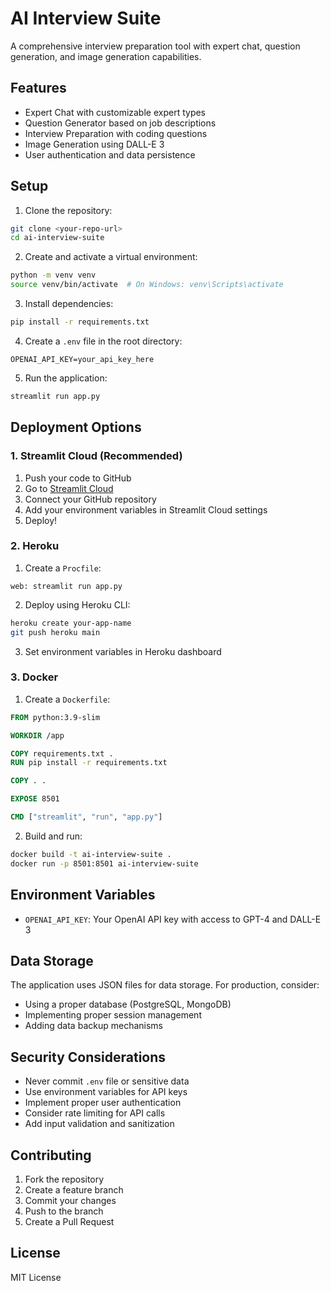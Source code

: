 # AI Interview Suite

A comprehensive interview preparation tool with expert chat, question generation, and image generation capabilities.

## Features

- Expert Chat with customizable expert types
- Question Generator based on job descriptions
- Interview Preparation with coding questions
- Image Generation using DALL-E 3
- User authentication and data persistence

## Setup

1. Clone the repository:
```bash
git clone <your-repo-url>
cd ai-interview-suite
```

2. Create and activate a virtual environment:
```bash
python -m venv venv
source venv/bin/activate  # On Windows: venv\Scripts\activate
```

3. Install dependencies:
```bash
pip install -r requirements.txt
```

4. Create a `.env` file in the root directory:
```
OPENAI_API_KEY=your_api_key_here
```

5. Run the application:
```bash
streamlit run app.py
```

## Deployment Options

### 1. Streamlit Cloud (Recommended)
1. Push your code to GitHub
2. Go to [Streamlit Cloud](https://streamlit.io/cloud)
3. Connect your GitHub repository
4. Add your environment variables in Streamlit Cloud settings
5. Deploy!

### 2. Heroku
1. Create a `Procfile`:
```
web: streamlit run app.py
```

2. Deploy using Heroku CLI:
```bash
heroku create your-app-name
git push heroku main
```

3. Set environment variables in Heroku dashboard

### 3. Docker
1. Create a `Dockerfile`:
```dockerfile
FROM python:3.9-slim

WORKDIR /app

COPY requirements.txt .
RUN pip install -r requirements.txt

COPY . .

EXPOSE 8501

CMD ["streamlit", "run", "app.py"]
```

2. Build and run:
```bash
docker build -t ai-interview-suite .
docker run -p 8501:8501 ai-interview-suite
```

## Environment Variables

- `OPENAI_API_KEY`: Your OpenAI API key with access to GPT-4 and DALL-E 3

## Data Storage

The application uses JSON files for data storage. For production, consider:
- Using a proper database (PostgreSQL, MongoDB)
- Implementing proper session management
- Adding data backup mechanisms

## Security Considerations

- Never commit `.env` file or sensitive data
- Use environment variables for API keys
- Implement proper user authentication
- Consider rate limiting for API calls
- Add input validation and sanitization

## Contributing

1. Fork the repository
2. Create a feature branch
3. Commit your changes
4. Push to the branch
5. Create a Pull Request

## License

MIT License 